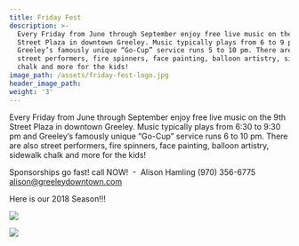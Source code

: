 ```yaml
---
title: Friday Fest
description: >-
  Every Friday from June through September enjoy free live music on the 9th
  Street Plaza in downtown Greeley. Music typically plays from 6 to 9 pm and
  Greeley’s famously unique “Go-Cup” service runs 5 to 10 pm. There are also
  street performers, fire spinners, face painting, balloon artistry, sidewalk
  chalk and more for the kids!
image_path: /assets/friday-fest-logo.jpg
header_image_path:
weight: '3'
---
```


Every Friday from June through September enjoy free live music on the 9th Street Plaza in downtown Greeley. Music typically plays from 6:30 to 9:30 pm and Greeley’s famously unique “Go-Cup” service runs 6 to 10 pm. There are also street performers, fire spinners, face painting, balloon artistry, sidewalk chalk and more for the kids!

Sponsorships go fast! call NOW!  -  Alison Hamling (970) 356-6775 alison@greeleydowntown.com

Here is our 2018 Season!!! 

![](/assets/poster-rev-full-size.jpg)

![](blob:https://app.cloudcannon.com/75d69d74-b684-46d9-985b-930f6afe1384)